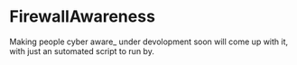 # FirewallAwareness
Making people cyber aware_ under devolopment soon will come up with it, with just an sutomated script to run by.
